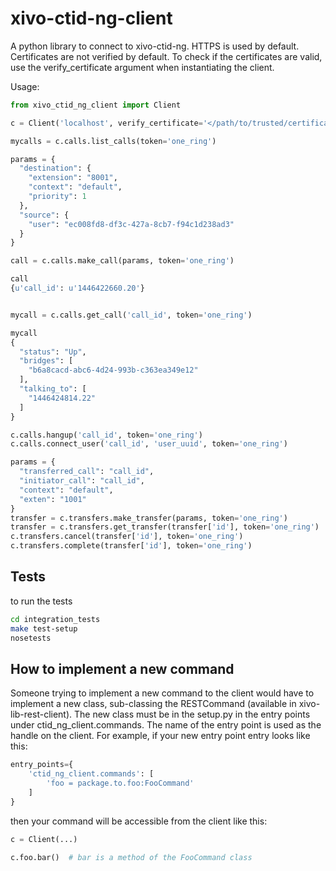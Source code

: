 xivo-ctid-ng-client
===================

A python library to connect to xivo-ctid-ng. HTTPS is used by default. Certificates
are not verified by default. To check if the certificates are valid, use the
verify_certificate argument when instantiating the client.

Usage:

```python
from xivo_ctid_ng_client import Client

c = Client('localhost', verify_certificate='</path/to/trusted/certificate>')

mycalls = c.calls.list_calls(token='one_ring')

params = {
  "destination": {
    "extension": "8001",
    "context": "default",
    "priority": 1
  },
  "source": {
    "user": "ec008fd8-df3c-427a-8cb7-f94c1d238ad3"
  }
}

call = c.calls.make_call(params, token='one_ring')

call
{u'call_id': u'1446422660.20'}


mycall = c.calls.get_call('call_id', token='one_ring')

mycall
{
  "status": "Up",
  "bridges": [
    "b6a8cacd-abc6-4d24-993b-c363ea349e12"
  ],
  "talking_to": [
    "1446424814.22"
  ]
}

c.calls.hangup('call_id', token='one_ring')
c.calls.connect_user('call_id', 'user_uuid', token='one_ring')

params = {
  "transferred_call": "call_id",
  "initiator_call": "call_id",
  "context": "default",
  "exten": "1001"
}
transfer = c.transfers.make_transfer(params, token='one_ring')
transfer = c.transfers.get_transfer(transfer['id'], token='one_ring')
c.transfers.cancel(transfer['id'], token='one_ring')
c.transfers.complete(transfer['id'], token='one_ring')

```

## Tests

to run the tests

```sh
cd integration_tests
make test-setup
nosetests
```

## How to implement a new command

Someone trying to implement a new command to the client would have to implement
a new class, sub-classing the RESTCommand (available in
xivo-lib-rest-client). The new class must be in the setup.py in the entry points
under ctid_ng_client.commands. The name of the entry point is used as the handle on
the client. For example, if your new entry point entry looks like this:

```python
entry_points={
    'ctid_ng_client.commands': [
        'foo = package.to.foo:FooCommand'
    ]
}
```

then your command will be accessible from the client like this:

```python
c = Client(...)

c.foo.bar()  # bar is a method of the FooCommand class
```
